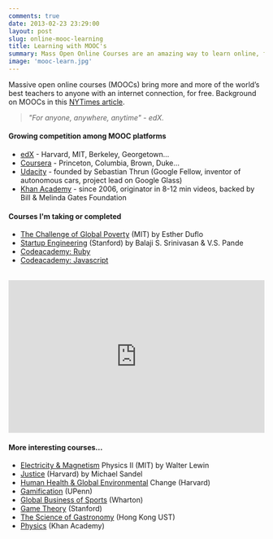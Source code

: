 ```yaml
---
comments: true
date: 2013-02-23 23:29:00
layout: post
slug: online-mooc-learning
title: Learning with MOOC's
summary: Mass Open Online Courses are an amazing way to learn online, for free. Here's a list of some great free courses.
image: 'mooc-learn.jpg'
---
```


Massive open online courses (MOOCs) bring more and more of the world’s best teachers to anyone with an internet connection, for free. Background on MOOCs in this [NYTimes article][].

> *"For anyone, anywhere, anytime" - edX.*

#### Growing competition among MOOC platforms

  -   [edX][] - Harvard, MIT, Berkeley, Georgetown…
  -   [Coursera][] - Princeton, Columbia, Brown, Duke…
  -   [Udacity][] - founded by Sebastian Thrun (Google Fellow, inventor of autonomous cars, project lead on Google Glass)
  -   [Khan Academy][] - since 2006, originator in 8-12 min videos, backed by Bill & Melinda Gates Foundation

#### Courses I'm taking or completed

  -   [The Challenge of Global Poverty][] (MIT) by Esther Duflo
  -   [Startup Engineering][] (Stanford) by Balaji S. Srinivasan & V.S. Pande
  -   [Codeacademy: Ruby][]
  -   [Codeacademy: Javascript][]

<br />
<iframe frameborder="0" height="300" src="http://www.youtube.com/embed/gM95HHI4gLk" width="100%"></iframe>
<br />

#### More interesting courses...
  -   [Electricity & Magnetism][] Physics II (MIT) by Walter Lewin
  -   [Justice][] (Harvard) by Michael Sandel
  -   [Human Health & Global Environmental][] Change (Harvard)
  -   [Gamification][] (UPenn)
  -   [Global Business of Sports][] (Wharton)
  -   [Game Theory][] (Stanford)
  -   [The Science of Gastronomy][] (Hong Kong UST)
  -   [Physics][] (Khan Academy)

  [NYTimes article]: http://www.nytimes.com/2012/11/04/education/edlife/massive-open-online-courses-are-multiplying-at-a-rapid-pace.html?_r=1&amp;
  [edX]: https://www.edx.org
  [Coursera]: https://www.coursera.org
  [Udacity]: https://www.udacity.com/
  [Khan Academy]: https://www.khanacademy.org/
  [The Challenge of Global Poverty]: https://www.edx.org/courses/MITx/14.73x/2013_Spring/about
  [Startup Engineering]: https://www.coursera.org/course/startup
  [Electricity & Magnetism]: https://www.edx.org/courses/MITx/8.02x/2013_Spring/about
  [Justice]: https://www.edx.org/courses/HarvardX/ER22x/2013_Spring/about
  [Human Health & Global Environmental]: https://www.edx.org/courses/HarvardX/PH278x/2013_Spring/about
  [Gamification]: https://www.coursera.org/course/gamification
  [Global Business of Sports]: https://www.coursera.org/course/globalsportsbusiness
  [Game Theory]: https://www.coursera.org/course/gametheory
  [The Science of Gastronomy]: https://www.coursera.org/course/scigast
  [Physics]: https://www.khanacademy.org/science/physics
  [Codeacademy: Ruby]: http://www.codecademy.com/tracks/ruby
  [Codeacademy: Javascript]: http://www.codecademy.com/tracks/javascript